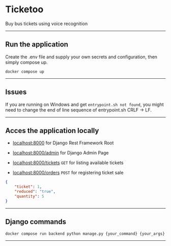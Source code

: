 # Ticketoo
Buy bus tickets using voice recognition

---
## Run the application

Create the .env file and supply your own secrets and configuration, then simply compose up.

    docker compose up
---
## Issues
If you are running on Windows and get `entrypoint.sh not found`, you might need to change the end of line sequence of entrypoint.sh CRLF -> LF.

---
## Acces the application locally

* [localhost:8000](http://localhost:8000) for Django Rest Framework Root

* [localhost:8000/admin](http://localhost:8000/admin) for Django Admin Page

* [localhost:8000/tickets](http://localhost:8000/tickets) `GET` for listing available tickets

* [localhost:8000/orders](http://localhost:8000/orders) `POST` for registering ticket sale
```json
{
    "ticket": 1,
    "reduced": "true",
    "quantity": 5
}
```
---
## Django commands

    docker compose run backend python manage.py {your_command} {your_args}
---

